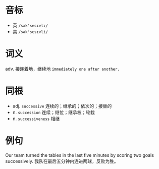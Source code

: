 # 音标

- 英 `/sək'sesɪvlɪ/`
- 美 `/sək'sɛsɪvli/`

# 词义

adv. 接连着地，继续地
`immediately one after another.`

# 同根

- adj. `successive` 连续的；继承的；依次的；接替的
- n. `succession` 连续；继位；继承权；轮栽
- n. `successiveness` 相继

# 例句

Our team turned the tables in the last five minutes by scoring two goals successively.
我队在最后五分钟内连进两球，反败为胜。


